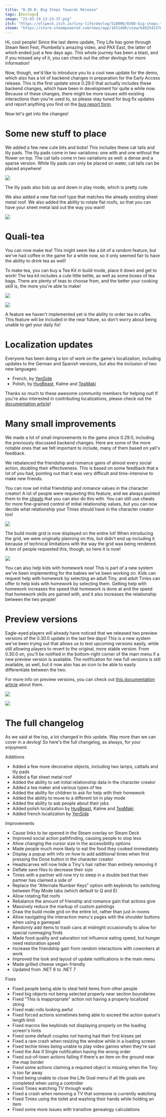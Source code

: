 ```yaml
---
title: "0.30.0: Big Steps Towards Release"
tags: [Devlogs]
image: "23-03-19_13-23-37.png"
itch: "https://ellpeck.itch.io/tiny-life/devlog/510006/0300-big-steps-towards-release"
steam: "https://store.steampowered.com/news/app/1651490/view/6492542378896226821"
---
```


Hi, cool people! Since the last demo update, Tiny Life has gone through Steam Next Fest, Plumbella's amazing video, and PAX East, the latter of which ended just a few days ago. This whole journey has been a blast, and if you missed any of it, you can check out the other devlogs for more information!

Now, though, we'd like to introduce you to a cool new update for the demo, which also has a lot of backend changes in preparation for the Early Access release. This is the first update since 0.29.0 that actually includes these backend changes, which have been in development for quite a while now. Because of these changes, there might be more issues with existing interactions than you're used to, so please stay tuned for bug fix updates and report anything you find on the [bug report form](https://tinylifegame.com/bugreport).

Now let's get into the changes!

# Some new stuff to place
We added a few new cute bits and bobs! This includes these cat tails and lily pads. The lily pads come in two variations: one with and one without the flower on top. The cat tails come in two variations as well: a dense and a sparse version. While lily pads can only be placed on water, cat tails can be placed anywhere!

![](23-03-19_13-23-37.png)

The lily pads also bob up and down in play mode, which is pretty cute.

We also added a new flat roof type that matches the already existing sheet metal roof. We also added the ability to rotate flat roofs, so that you can have your sheet metal laid out the way you want!

![](23-03-23_19-48-03.png)

# Quali-tea
You can now make tea! This might seem like a bit of a random feature, but we've had coffee in the game for a while now, so it only seemed fair to have the ability to drink tea as well!

To make tea, you can buy a Tea Kit in build mode, place it down and get to work! The tea kit includes a cute little kettle, as well as some boxes of tea bags. There are plenty of teas to choose from, and the better your cooking skill is, the more you're able to make!

![](Tiny_Life_tLJgYt0BxM.png)

![](Tiny_Life_14zSHQWjUU.png)

A feature we haven't implemented yet is the ability to order tea in cafés. This feature will be included in the near future, so don't worry about being unable to get your daily fix!

# Localization updates
Everyone has been doing a ton of work on the game's localization, including updates to the German and Spanish versions, but also the inclusion of two new languages:

- French, by [YenSide](https://instagram.com/candice_mlng)
- Polish, by [HugBeast](https://www.instagram.com/hugbeast00), Kalme and [TeaMaki](https://bsky.app/profile/teamaki.bsky.social)

Thanks so much to these awesome community members for helping out! If you're also interested in contributing localizations, please check out the [documentation article](https://docs.tinylifegame.com/articles/localization.html)!

# Many small improvements
We made a lot of small improvements to the game since 0.29.0, including the previously discussed backend changes. Here are some of the more notable ones that we felt important to include, many of them based on yall's feedback.

We rebalanced the friendship and romance gains of almost every social action, doubling their effectiveness. This is based on some feedback that a lot of you had, pointing out that it was very difficult and time-intensive to make new friends.

You can now set initial friendship and romance values in the character creator! A lot of people were requesting this feature, and we always pointed them to the [cheats](https://docs.tinylifegame.com/articles/cheats.html) that you can also do this with. You can still use cheats for more fine-grained control of initial relationship values, but you can now decide what relationship your Tinies should have in the character creator too!

![](Tiny_Life_nfTXDRchwa.png)

The build mode grid is now displayed on the entire lot! When introducing the grid, we were originally planning on this, but didn't end up including it because of technical limitations with the way the grid was being rendered. A ton of people requested this, though, so here it is now!

![](23-03-31_12-32-15.png)

You can also help kids with homework now! This is part of a new system we've been implementing for the babies we've been working on. Kids can request help with homework by selecting an adult Tiny, and adult Tinies can offer to help kids with homework by selecting them. Getting help with homework increases the speed that homework is done at and the speed that homework skills are gained with, and it also increases the relationship between the two people!

# Preview versions
Eagle-eyed players will already have noticed that we released two preview versions of the 0.30.0 update in the last few days! This is a new system we've been trying out that allows us to test upcoming versions easily, while still allowing players to revert to the original, more stable version. From 0.30.0 on, you'll be notified in the bottom-right corner of the main menu if a new preview version is available. The notification for new full versions is still available, as well, but it now also has an icon to be able to easily differentiate between the two.

For more info on preview versions, you can check out [this documentation article](https://docs.tinylifegame.com/articles/preview.html) about them.

![](Tiny_Life_aiUbUx6EH9.png)

![](Tiny_Life_BdhIjIbpG3.png)

# The full changelog
As we said at the top, a lot changed in this update. Way more than we can cover in a devlog! So here's the full changelog, as always, for your enjoyment.

Additions
- Added a few more decorative objects, including two lamps, cattails and lily pads
- Added a flat sheet metal roof
- Added the ability to set initial relationship data in the character creator
- Added a tea maker and various types of tea
- Added the ability for children to ask for help with their homework
- Added the ability to move to a different lot in play mode
- Added the ability to ask people about their jobs
- Added polish localization by [HugBeast](https://www.instagram.com/hugbeast00), Kalme and [TeaMaki](https://bsky.app/profile/teamaki.bsky.social)
- Added french localization by [YenSide](https://instagram.com/candice_mlng)

Improvements
- Cause links to be opened in the Steam overlay on Steam Deck
- Improved social action pathfinding, causing people to stop less
- Allow changing the cursor size in the accessibility options
- Made people much more likely to eat the food they cooked immediately
- Display a popup with info on how to add additional tinies when first pressing the Done button in the character creator
- Headscarves will now hide a Tiny's hair rather than entirely removing it
- Deflate save files to decrease their size
- Tinies with a partner will now try to sleep in a double bed that their partner has claimed a side of
- Replace the "Alternate Number Keys" option with keybinds for switching between Play Mode tabs (which default to Q and E)
- Allow rotating flat roofs
- Rebalance the amount of frienship and romance gain that actions give
- Massively reduce the markup of custom paintings
- Draw the build mode grid on the entire lot, rather than just in rooms
- Allow navigating the interaction menu's pages with the shoulder buttons when using a gamepad
- Randomly add items to trash cans at midnight occasionally to allow for special rummaging finds
- Made food quality and saturation not influence eating speed, but hunger need restoration speed
- Increase the friendship gain from random interactions with coworkers at work
- Improved the look and layout of update notifications in the main menu
- Made grilled cheese vegan-friendly
- Updated from .NET 6 to .NET 7

Fixes
- Fixed people being able to steal held items from other people
- Fixed big objects not being selected properly near section boundaries
- Fixed "This is Inappropriate" action not having a properly localized string
- Fixed maki rolls looking awful
- Fixed forced actions sometimes being able to exceed the action queue's length limit
- Fixed macros like keybinds not displaying properly on the loading screen's hints
- Fixed some default couples not having had their first kisses yet
- Fixed a rare crash when resizing the window while in a loading screen
- Fixed techie tinies being unable to play video games when they're sad
- Fixed the Ask if Single notification having the wrong order
- Fixed out-of-town actions failing if there's an item on the ground near the map border
- Fixed some actions claiming a required object is missing when the Tiny is too far away
- Fixed being unable to close the Life Goal menu if all life goals are completed when using a controller
- Fixed Tinies watching TV through walls
- Fixed a crash when removing a TV that someone is currently watching
- Fixed Tinies using the toilet and washing their hands while holding an item
- Fixed some more issues with transitive genealogy calculations
